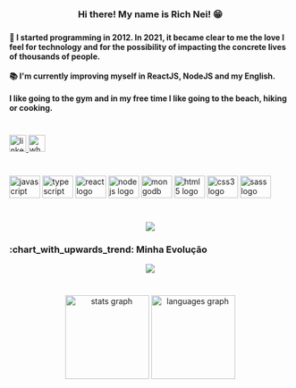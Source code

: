 <h3 align="center">Hi there! My name is Rich Nei! 😁</h3>

###

<h4 align="left">🚀 I started programming in 2012. In 2021, it became clear to me the love I feel for technology and for the possibility of impacting the concrete lives of thousands of people. <br><br>📚 I'm currently improving myself in ReactJS, NodeJS and my English.<br><br>I like going to the gym and in my free time I like going to the beach, hiking or cooking.</h4>

###

<br clear="both">

<div align="left">
  <a href="https://www.linkedin.com/in/richnei/" target="_blank">
    <img src="https://img.shields.io/static/v1?message=LinkedIn&logo=linkedin&label=&color=0077B5&logoColor=white&labelColor=&style=for-the-badge" height="30" alt="linkedin logo"  />
  </a>
  <a href="https://contate.me/wppdorichnei" target="_blank">
    <img src="https://img.shields.io/static/v1?message=Whatsapp&logo=whatsapp&label=&color=25D366&logoColor=white&labelColor=&style=for-the-badge" height="30" alt="whatsapp logo"  />
  </a>
</div>

###

<br clear="both">

<div align="left">
  <img src="https://cdn.jsdelivr.net/gh/devicons/devicon/icons/javascript/javascript-original.svg" height="40" width="55" alt="javascript logo"  />
  <img src="https://cdn.jsdelivr.net/gh/devicons/devicon/icons/typescript/typescript-original.svg" height="40" width="55" alt="typescript logo"  />
  <img src="https://cdn.jsdelivr.net/gh/devicons/devicon/icons/react/react-original.svg" height="40" width="55" alt="react logo"  />
  <img src="https://cdn.jsdelivr.net/gh/devicons/devicon/icons/nodejs/nodejs-original.svg" height="40" width="55" alt="nodejs logo"  />
  <img src="https://cdn.jsdelivr.net/gh/devicons/devicon/icons/mongodb/mongodb-original.svg" height="40" width="55" alt="mongodb logo"  />
  <img src="https://cdn.jsdelivr.net/gh/devicons/devicon/icons/html5/html5-original.svg" height="40" width="55" alt="html5 logo"  />
  <img src="https://cdn.jsdelivr.net/gh/devicons/devicon/icons/css3/css3-original.svg" height="40" width="55" alt="css3 logo"  />
  <img src="https://cdn.jsdelivr.net/gh/devicons/devicon/icons/sass/sass-original.svg" height="40" width="55" alt="sass logo"  />
</div>

###

<br clear="both">

<div align="center">
  <img src="https://visitor-badge.laobi.icu/badge?page_id=richnei.richnei&left_color=darkgreen&right_color=green&left_text=Visitors"  />
</div>

###

<h3> :chart_with_upwards_trend: Minha Evolução </h3>
  
<div align='center'>
<a height="80em" href="http://www.github.com/richnei"><img src="https://github-readme-streak-stats.herokuapp.com/?user=richnei&stroke=2ea043&background=171717&ring=3382ed&fire=3382ed&currStreakNum=0bd967&currStreakLabel=3382ed&sideNums=0bd967&sideLabels=3382ed&dates=0bd967&hide_border=true" /></a>
</div>

###

<br clear="both">

<div align="center">
  <img src="https://github-readme-stats.vercel.app/api?hide_title=false&hide_rank=false&show_icons=true&include_all_commits=true&count_private=true&disable_animations=false&theme=dark&locale=en&hide_border=false&username=richnei" height="150" alt="stats graph"  />
  <img src="https://github-readme-stats.vercel.app/api/top-langs?locale=en&hide_title=false&layout=compact&card_width=320&langs_count=12&theme=dark&hide_border=false&username=richnei" height="150" alt="languages graph"  />
</div>

###
